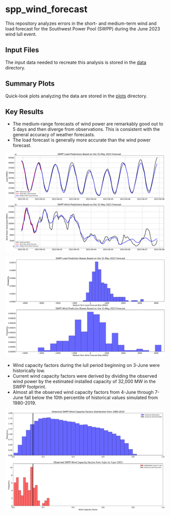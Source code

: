 # spp_wind_forecast
This repository analyzes errors in the short- and medium-term wind and load forecast for the Southwest Power Pool (SWPP) 
during the June 2023 wind lull event.

## Input Files
The input data needed to recreate this analysis is stored in the [data](data/) directory.

## Summary Plots
Quick-look plots analyzing the data are stored in the [plots](plots/) directory.

## Key Results
* The medium-range forecasts of wind power are remarkably good out to 5 days and then diverge from observations. This is 
consistent with the general accuracy of weather forecasts.
* The load forecast is generally more accurate than the wind power forecast.

<p align="center">
  <img src="plots/Wind_and_Load_Time_Series.png" />
</p>

<p align="center">
  <img src="plots/Bias_Distributions.png" />
</p>

* Wind capacity factors during the lull period beginning on 3-June were historically low.
* Current wind capacity factors were derived by dividing the observed wind power by the estimated installed capacity of 
32,000 MW in the SWPP footprint.
* Almost all the observed wind capacity factors from 4-June through 7-June fall below the 10th percentile of historical
values simulated from 1980-2019.

<p align="center">
  <img src="plots/Wind_Capacity_Factor.png" />
</p>

